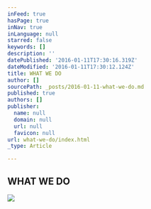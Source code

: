 ```yaml
---
inFeed: true
hasPage: true
inNav: true
inLanguage: null
starred: false
keywords: []
description: ''
datePublished: '2016-01-11T17:30:16.319Z'
dateModified: '2016-01-11T17:30:12.124Z'
title: WHAT WE DO
author: []
sourcePath: _posts/2016-01-11-what-we-do.md
published: true
authors: []
publisher:
  name: null
  domain: null
  url: null
  favicon: null
url: what-we-do/index.html
_type: Article

---
```

## WHAT WE DO
![](https://s3-us-west-2.amazonaws.com/the-grid-img/p/d34e6d10ec596fb0ba68a331bc6e58d13abcab5a.jpg)